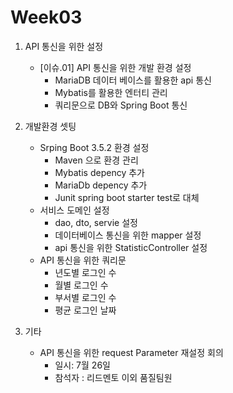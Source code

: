# Week03

1. API 통신을 위한 설정
   - [이슈.01] API 통신을 위한 개발 환경 설정
      - MariaDB 데이터 베이스를 활용한 api 통신
      - Mybatis를 활용한 엔터티 관리
      - 쿼리문으로 DB와 Spring Boot 통신

2. 개발환경 셋팅
   - Srping Boot 3.5.2 환경 설정
      - Maven 으로 환경 관리
      - Mybatis depency 추가
      - MariaDb depency 추가
      - Junit spring boot starter test로 대체
   - 서비스 도메인 설정
      - dao, dto, servie 설정
      - 데이터베이스 통신을 위한 mapper 설정
      - api 통신을 위한 StatisticController 설정
   - API 통신을 위한 쿼리문
      - 년도별 로그인 수
      - 월별 로그인 수
      - 부서별 로그인 수
      - 평균 로그인 날짜
   
3. 기타
   - API 통신을 위한 request Parameter 재설정 회의
      - 일시: 7월 26일
      - 참석자 : 리드멘토 이외 품질팀원

